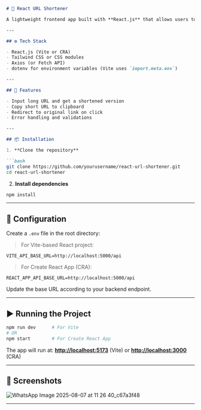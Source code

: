 

````markdown
# 🔗 React URL Shortener

A lightweight frontend app built with **React.js** that allows users to shorten long URLs using an external URL shortening API. The app consumes a backend API and displays shortened URLs with easy copy & navigation features.

---

## ⚙️ Tech Stack

- React.js (Vite or CRA)
- Tailwind CSS or CSS modules
- Axios (or Fetch API)
- dotenv for environment variables (Vite uses `import.meta.env`)

---

## 🚀 Features

- Input long URL and get a shortened version
- Copy short URL to clipboard
- Redirect to original link on click
- Error handling and validations

---

## 📦 Installation

1. **Clone the repository**

```bash
git clone https://github.com/yourusername/react-url-shortener.git
cd react-url-shortener
````

2. **Install dependencies**

```bash
npm install
```

---

## 🔐 Configuration

Create a `.env` file in the root directory:

> For Vite-based React project:

```env
VITE_API_BASE_URL=http://localhost:5000/api
```

> For Create React App (CRA):

```env
REACT_APP_API_BASE_URL=http://localhost:5000/api
```

Update the base URL according to your backend endpoint.

---

## ▶️ Running the Project

```bash
npm run dev      # For Vite
# OR
npm start        # For Create React App
```

The app will run at:
**[http://localhost:5173](http://localhost:5173)** (Vite) or **[http://localhost:3000](http://localhost:3000)** (CRA)

---

## 📸 Screenshots 
![WhatsApp Image 2025-08-07 at 11 26 40_c67a3f48](https://github.com/user-attachments/assets/ab91bd33-b6fb-4bcf-9f01-5a7252b932f2)


---



